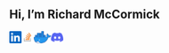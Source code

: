 ## Hi, I’m Richard McCormick

<p align="left">
<a href="https://www.linkedin.com/in/richard-mccormick-50885a16a/">
  <img align="left" alt="LinkedIn" width="22px" src="https://raw.githubusercontent.com/rmccormick314/rmccormick314/main/icons/linkedin.svg" />
</a>
<a href="https://stackoverflow.com/users/5517899/richard-mccormick">
  <img align="left" alt="Stack Overflow" width="22px" src="https://raw.githubusercontent.com/rmccormick314/rmccormick314/main/icons/Stack_Overflow_icon.svg.png" />
</a>
</a>
<a href="https://hub.docker.com/u/rmccormick314">
  <img align="left" alt="Docker Hub" height="22px" src="https://raw.githubusercontent.com/rmccormick314/rmccormick314/main/icons/Moby-logo.webp" />
</a>
<a href="https://www.discordapp.com/users/108035828248276992/">
  <img align="left" alt="Discord" width="22px" src="https://raw.githubusercontent.com/rmccormick314/rmccormick314/main/icons/discord.svg" />
</a>
</p>
